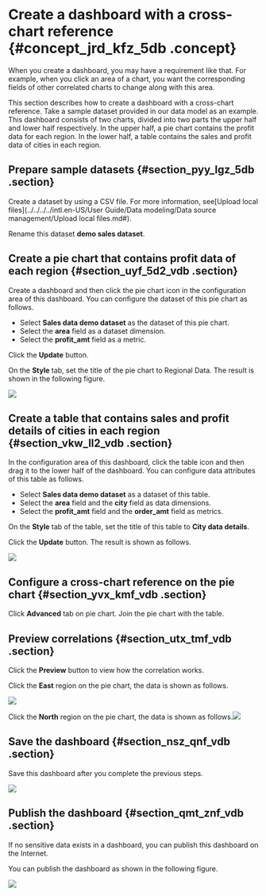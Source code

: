 # Create a dashboard with a cross-chart reference {#concept_jrd_kfz_5db .concept}

When you create a dashboard, you may have a requirement like that. For example, when you click an area of a chart, you want the corresponding fields of other correlated charts to change along with this area.

This section describes how to create a dashboard with a cross-chart reference. Take a sample dataset provided in our data model as an example. This dashboard consists of two charts, divided into two parts the upper half and lower half respectively. In the upper half, a pie chart contains the profit data for each region. In the lower half, a table contains the sales and profit data of cities in each region.

## Prepare sample datasets {#section_pyy_lgz_5db .section}

Create a dataset by using a CSV file. For more information, see[Upload local files](../../../../intl.en-US/User Guide/Data modeling/Data source management/Upload local files.md#).

Rename this dataset **demo sales dataset**.

## Create a pie chart that contains profit data of each region {#section_uyf_5d2_vdb .section}

Create a dashboard and then click the pie chart icon in the configuration area of this dashboard. You can configure the dataset of this pie chart as follows.

-   Select **Sales data demo dataset** as the dataset of this pie chart.
-   Select the **area** field as a dataset dimension.
-   Select the **profit\_amt** field as a metric.

Click the **Update** button.

On the **Style** tab, set the title of the pie chart to Regional Data. The result is shown in the following figure.

![](http://static-aliyun-doc.oss-cn-hangzhou.aliyuncs.com/assets/img/9188/15445907141716_en-US.jpg)

## Create a table that contains sales and profit details of cities in each region {#section_vkw_ll2_vdb .section}

In the configuration area of this dashboard, click the table icon and then drag it to the lower half of the dashboard. You can configure data attributes of this table as follows.

-   Select **Sales data demo dataset** as a dataset of this table.
-   Select the **area** field and the **city** field as data dimensions.
-   Select the **profit\_amt** field and the **order\_amt** field as metrics.

On the **Style** tab of the table, set the title of this table to **City data details**.

Click the **Update** button. The result is shown as follows.

![](http://static-aliyun-doc.oss-cn-hangzhou.aliyuncs.com/assets/img/9188/15445907141851_en-US.jpg)

## Configure a cross-chart reference on the pie chart {#section_yvx_kmf_vdb .section}

Click **Advanced** tab on pie chart. Join the pie chart with the table.

## Preview correlations {#section_utx_tmf_vdb .section}

Click the **Preview** button to view how the correlation works.

Click the **East** region on the pie chart, the data is shown as follows.

![](http://static-aliyun-doc.oss-cn-hangzhou.aliyuncs.com/assets/img/9188/15445907141862_en-US.jpg)

Click the **North** region on the pie chart, the data is shown as follows.![](http://static-aliyun-doc.oss-cn-hangzhou.aliyuncs.com/assets/img/9188/15445907141863_en-US.jpg)

## Save the dashboard {#section_nsz_qnf_vdb .section}

Save this dashboard after you complete the previous steps.

![](http://static-aliyun-doc.oss-cn-hangzhou.aliyuncs.com/assets/img/9188/15445907141864_en-US.jpg)

## Publish the dashboard {#section_qmt_znf_vdb .section}

If no sensitive data exists in a dashboard, you can publish this dashboard on the Internet.

You can publish the dashboard as shown in the following figure.

![](http://static-aliyun-doc.oss-cn-hangzhou.aliyuncs.com/assets/img/9188/15445907141869_en-US.jpg)

